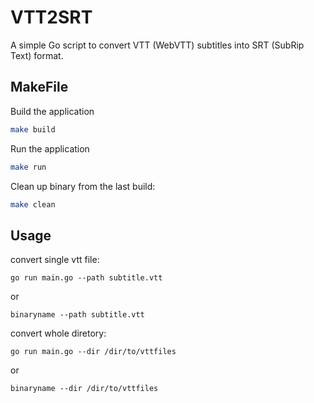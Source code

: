 # VTT2SRT
A simple Go script to convert VTT (WebVTT) subtitles into SRT (SubRip Text) format.

## MakeFile

Build the application
```bash
make build
```

Run the application
```bash
make run
```

Clean up binary from the last build:
```bash
make clean
```

## Usage
convert single vtt file:
```
go run main.go --path subtitle.vtt
```
or 
```
binaryname --path subtitle.vtt
```

convert whole diretory:
```
go run main.go --dir /dir/to/vttfiles
```
or
```
binaryname --dir /dir/to/vttfiles
```












